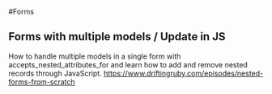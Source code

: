 #Forms


## Forms with multiple models / Update in JS

How to handle multiple models in a single form with accepts_nested_attributes_for and learn how to add and remove nested records through JavaScript.
https://www.driftingruby.com/episodes/nested-forms-from-scratch
